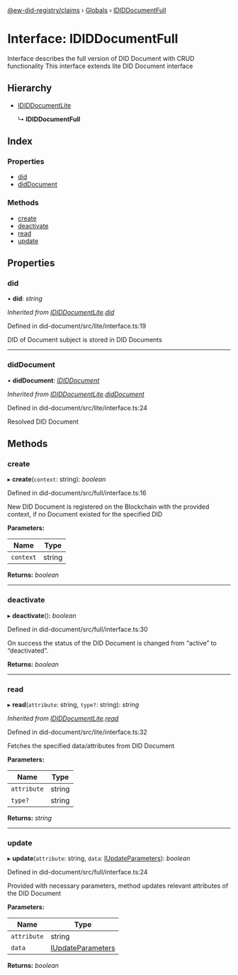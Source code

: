 [@ew-did-registry/claims](../README.md) › [Globals](../globals.md) › [IDIDDocumentFull](ididdocumentfull.md)

# Interface: IDIDDocumentFull

Interface describes the full version of DID Document with CRUD functionality
This interface extends lite DID Document interface

## Hierarchy

* [IDIDDocumentLite](ididdocumentlite.md)

  ↳ **IDIDDocumentFull**

## Index

### Properties

* [did](ididdocumentfull.md#did)
* [didDocument](ididdocumentfull.md#diddocument)

### Methods

* [create](ididdocumentfull.md#create)
* [deactivate](ididdocumentfull.md#deactivate)
* [read](ididdocumentfull.md#read)
* [update](ididdocumentfull.md#update)

## Properties

###  did

• **did**: *string*

*Inherited from [IDIDDocumentLite](ididdocumentlite.md).[did](ididdocumentlite.md#did)*

Defined in did-document/src/lite/interface.ts:19

DID of Document subject is stored in DID Documents

___

###  didDocument

• **didDocument**: *[IDIDDocument](ididdocument.md)*

*Inherited from [IDIDDocumentLite](ididdocumentlite.md).[didDocument](ididdocumentlite.md#diddocument)*

Defined in did-document/src/lite/interface.ts:24

Resolved DID Document

## Methods

###  create

▸ **create**(`context`: string): *boolean*

Defined in did-document/src/full/interface.ts:16

New DID Document is registered on the Blockchain with the provided context,
if no Document existed for the specified DID

**Parameters:**

Name | Type |
------ | ------ |
`context` | string |

**Returns:** *boolean*

___

###  deactivate

▸ **deactivate**(): *boolean*

Defined in did-document/src/full/interface.ts:30

On success the status of the DID Document is changed from “active” to “deactivated”.

**Returns:** *boolean*

___

###  read

▸ **read**(`attribute`: string, `type?`: string): *string*

*Inherited from [IDIDDocumentLite](ididdocumentlite.md).[read](ididdocumentlite.md#read)*

Defined in did-document/src/lite/interface.ts:32

Fetches the specified data/attributes from DID Document

**Parameters:**

Name | Type |
------ | ------ |
`attribute` | string |
`type?` | string |

**Returns:** *string*

___

###  update

▸ **update**(`attribute`: string, `data`: [IUpdateParameters](iupdateparameters.md)): *boolean*

Defined in did-document/src/full/interface.ts:24

Provided with necessary parameters, method updates relevant attributes of the DID Document

**Parameters:**

Name | Type |
------ | ------ |
`attribute` | string |
`data` | [IUpdateParameters](iupdateparameters.md) |

**Returns:** *boolean*

